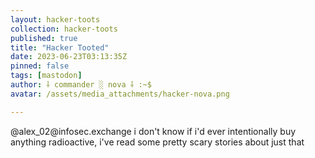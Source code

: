 ```yaml
---
layout: hacker-toots
collection: hacker-toots
published: true
title: "Hacker Tooted"
date: 2023-06-23T03:13:35Z
pinned: false
tags: [mastodon]
author: ⸸ commander ░ nova ⸸ :~$
avatar: /assets/media_attachments/hacker-nova.png

---
```


<p>@alex_02@infosec.exchange i don&#39;t know if i&#39;d ever intentionally buy anything radioactive, i&#39;ve read some pretty scary stories about just that</p>


